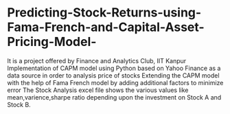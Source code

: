 # Predicting-Stock-Returns-using-Fama-French-and-Capital-Asset-Pricing-Model-
It is a project offered by Finance and Analytics Club, IIT Kanpur
Implementation of CAPM model using Python based on Yahoo Finance as a data source in order to analysis price of stocks
Extending the CAPM model with the help of Fama French model by adding additional factors to minimize error
The Stock Analysis excel file shows the various values like mean,varience,sharpe ratio depending upon the investment on Stock A and Stock B.

